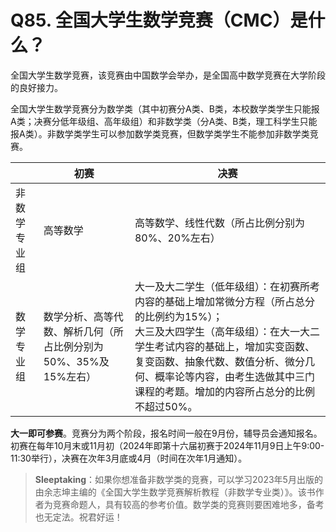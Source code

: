 # Q85. 全国大学生数学竞赛（CMC）是什么？
全国大学生数学竞赛，该竞赛由中国数学会举办，是全国高中数学竞赛在大学阶段的良好接力。

全国大学生数学竞赛分为数学类（其中初赛分A类、B类，本校数学类学生只能报A类；决赛分低年级组、高年级组）和非数学类（分A类、B类，理工科学生只能报A类）。非数学类学生可以参加数学类竞赛，但数学类学生不能参加非数学类竞赛。

|              | 初赛                                                            | 决赛                                                                                                                                                                                                                                                                                                |
| ------------ | --------------------------------------------------------------- | --------------------------------------------------------------------------------------------------------------------------------------------------------------------------------------------------------------------------------------------------------------------------------------------------- |
| 非数学专业组 | 高等数学                                                        | 高等数学、线性代数（所占比例分别为80%、20%左右）                                                                                                                                                                                                                                                    |
| 数学专业组   | 数学分析、高等代数、解析几何（所占比例分别为50%、35%及15%左右） | 大一及大二学生（低年级组）：在初赛所考内容的基础上增加常微分方程（所占总分的比例约为15%）；<br /> 大三及大四学生（高年级组）：在大一大二学生考试内容的基础上，增加实变函数、复变函数、抽象代数、数值分析、微分几何、概率论等内容，由考生选做其中三门课程的考题。增加的内容所占总分的比例不超过50%。 |

**大一即可参赛**。竞赛分为两个阶段，报名时间一般在9月份，辅导员会通知报名。初赛在每年10月末或11月初（2024年即第十六届初赛于2024年11月9日上午9:00-11:30举行），决赛在次年3月底或4月（时间在次年1月通知）。

> **Sleeptaking**：如果你想准备非数学类的竞赛，可以学习2023年5月出版的由余志坤主编的《全国大学生数学竞赛解析教程（非数学专业类）》。该书作者为竞赛命题人，具有较高的参考价值。数学类的竞赛则要困难地多，备考也无定法。祝君好运！
 